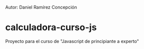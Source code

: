 Autor: Daniel Ramírez Concepción

# calculadora-curso-js
Proyecto para el curso de "Javascript de principiante a experto"
